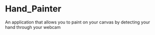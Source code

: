 # Hand_Painter
An application that allows you to paint on your canvas by detecting your hand through your webcam
